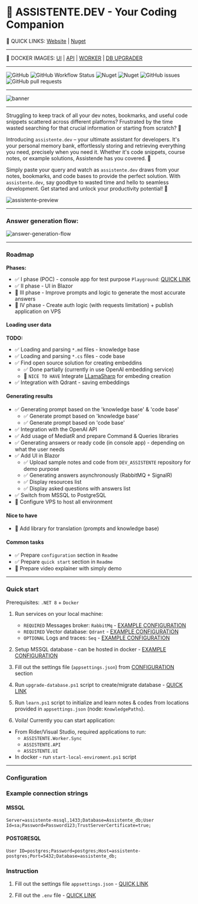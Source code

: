 # 🤖 ASSISTENTE.DEV - Your Coding Companion

 🔗 QUICK LINKS: [Website](https://assistente.dev) | [Nuget](https://www.nuget.org/packages/ASSISTENTE/#readme-body-tab)

---

🐳 DOCKER IMAGES: [UI](https://hub.docker.com/repository/docker/armatysme/assistente-ui/general) | [API](https://hub.docker.com/repository/docker/armatysme/assistente-api/general) | [WORKER](https://hub.docker.com/repository/docker/armatysme/assistente-worker-sync/general) | [DB UPGRADER](https://hub.docker.com/repository/docker/armatysme/assistente-db-upgrade/general)

---

![GitHub](https://img.shields.io/github/license/jarmatys/DEV_ASSISTENTE) ![GitHub Workflow Status](https://img.shields.io/github/actions/workflow/status/jarmatys/DEV_ASSISTENTE/release-package.yml?label=release) ![Nuget](https://img.shields.io/nuget/v/ASSISTENTE?label=version) ![Nuget](https://img.shields.io/nuget/dt/ASSISTENTE) ![GitHub issues](https://img.shields.io/github/issues/jarmatys/DEV_ASSISTENTE) ![GitHub pull requests](https://img.shields.io/github/issues-pr/jarmatys/DEV_ASSISTENTE) 

---

![banner](https://raw.githubusercontent.com/jarmatys/DEV_ASSISTENTE/master/ASSETS/banner.png)

---

Struggling to keep track of all your dev notes, bookmarks, and useful code snippets scattered across different platforms? Frustrated by the time wasted searching for that crucial information or starting from scratch? 🤔

Introducing `assistente.dev` – your ultimate assistant for developers. It's your personal memory bank, effortlessly storing and retrieving everything you need, precisely when you need it. Whether it's code snippets, course notes, or example solutions, Assistende has you covered. 🦾

Simply paste your query and watch as `assistente.dev` draws from your notes, bookmarks, and code bases to provide the perfect solution. With `assistente.dev`, say goodbye to wasted time and hello to seamless development. Get started and unlock your productivity potential! 🚀

![assistente-preview](https://raw.githubusercontent.com/jarmatys/DEV_ASSISTENTE/master/ASSETS/assistente-preview.gif)

---

### Answer generation flow:

![answer-generation-flow](https://raw.githubusercontent.com/jarmatys/DEV_ASSISTENTE/master/ASSETS/answer-generation-flow.png)

---

### Roadmap

**Phases:**

- ✅ I phase (POC) - console app for test purpose `Playground`: [QUICK LINK](https://github.com/jarmatys/DEV_ASSISTENTE/tree/master/API/ASSISTENTE.Playground)
- ✅ II phase - UI in Blazor 
- 🔳 III phase - Improve prompts and logic to generate the most accurate answers
- 🔳 IV phase - Create auth logic (with requests limitation) + publish application on VPS

#### Loading user data

**TODO:**

- ✅ Loading and parsing  `*.md` files - knowledge base
- ✅ Loading and parsing  `*.cs` files - code base
- ✅ Find open source solution for creating embeddins
    - ✅ Done partially (currently in use OpenAI embedding  service)
    - 🔳 `NICE TO HAVE` Integrate [LLamaSharp](https://github.com/SciSharp/LLamaSharp) for embeding creation
- ✅ Integration with Qdrant - saving embeddings

#### Generating results

- ✅ Generating prompt based on the 'knowledge base' & 'code base'
    - ✅ Generate prompt based on 'knowledge base'
    - ✅ Generate prompt based on 'code base'
- ✅ Integration with the OpenAI API
- ✅ Add usage of MediatR and prepare Command & Queries libraries 
- ✅ Generating answers or ready code (in console app) - depending on what the user needs
- ✅ Add UI in Blazor
    - ✅ Upload sample notes and code from `DEV_ASSISTENTE` repository for demo purpose
    - ✅ Generating answers asynchronously (RabbitMQ + SignalR)
    - ✅ Display resources list
    - ✅ Display asked questions with answers list
- ✅ Switch from MSSQL to PostgreSQL
- 🔳 Configure VPS to host all environment

#### Nice to have

- 🔳 Add library for translation (prompts and knowledge base)

#### Common tasks

- ✅ Prepare `configuration` section in `Readme`
- ✅ Prepare `quick start` section in `Readme`
- 🔳 Prepare video explainer with simply demo

---

### Quick start

Prerequisites: `.NET 8` + `Docker` 

1. Run services on your local machine:
    - `REQUIRED` Messages broker: `RabbitMq` - [EXAMPLE CONFIGURATION](https://github.com/jarmatys/DOCFULL/blob/main/LOCAL/docker-compose.rabbit.yml)
    - `REQUIRED` Vector database: `Qdrant` - [EXAMPLE CONFIGURATION](https://github.com/jarmatys/DOCFULL/blob/main/LOCAL/docker-compose.qdrant.yml)
    - `OPTIONAL` Logs and traces: `Seq` - [EXAMPLE CONFIGURATION](https://github.com/jarmatys/DOCFULL/blob/main/LOCAL/docker-compose.seq.yml)
2. Setup MSSQL database - can be hosted in docker - [EXAMPLE CONFIGURATION](https://github.com/jarmatys/DOCFULL/blob/main/LOCAL/docker-compose.mssql.yml)

3. Fill out the settings file (`appsettings.json`) from [CONFIGURATION](#Configuration) section

4. Run `upgrade-database.ps1` script to create/migrate database - [QUICK LINK](https://github.com/jarmatys/DEV_ASSISTENTE/blob/master/API/upgrade-database.ps1)

5. Run `learn.ps1` script to initialize and learn notes & codes from locations provided in `appsettings.json` (node: `KnowledgePaths`).

6. Voila! Currently you can start application:
  - From Rider/Visual Studio, required applications to run:
    - `ASSISTENTE.Worker.Sync`
    - `ASSISTENTE.API`
    - `ASSISTENTE.UI`
  - In docker - run `start-local-enviroment.ps1` script
---
### Configuration

### Example connection strings

#### MSSQL

`Server=assistente-mssql,1433;Database=Assistente_db;User Id=sa;Password=Password123;TrustServerCertificate=true;`

#### POSTGRESQL

`User ID=postgres;Password=postgres;Host=assistente-postgres;Port=5432;Database=assistente_db;`

### Instruction

1. Fill out the settings file `appsettings.json` - [QUICK LINK](https://github.com/jarmatys/DEV_ASSISTENTE/blob/master/API/appsettings.json)

2. Fill out the `.env` file - [QUICK LINK](https://github.com/jarmatys/DEV_ASSISTENTE/blob/master/API/.env)